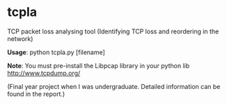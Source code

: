 # tcpla
TCP packet loss analysing tool (Identifying TCP loss and reordering in the network)

**Usage**: python tcpla.py [filename]

**Note**: You must pre-install the Libpcap library in your python lib  http://www.tcpdump.org/

(Final year project when I was undergraduate. Detailed information can be found in the report.)
